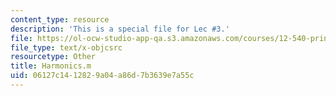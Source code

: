 ```yaml
---
content_type: resource
description: 'This is a special file for Lec #3.'
file: https://ol-ocw-studio-app-qa.s3.amazonaws.com/courses/12-540-principles-of-the-global-positioning-system-spring-2012/06127c1412829a04a86d7b3639e7a55c_Harmonics.m
file_type: text/x-objcsrc
resourcetype: Other
title: Harmonics.m
uid: 06127c14-1282-9a04-a86d-7b3639e7a55c
---
```

